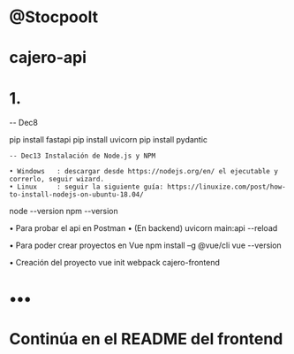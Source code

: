 # @Stocpoolt
# cajero-api

# 1.
-- Dec8

pip install fastapi
pip install uvicorn
pip install pydantic

	-- Dec13 Instalación de Node.js y NPM

	• Windows	: descargar desde https://nodejs.org/en/ el ejecutable y correrlo, seguir wizard.
	• Linux		: seguir la siguiente guía: https://linuxize.com/post/how-to-install-nodejs-on-ubuntu-18.04/

node --version
npm --version

• Para probar el api en Postman
• (En backend)
uvicorn main:api --reload

• Para poder crear proyectos en Vue
npm install –g @vue/cli
vue --version

• Creación del proyecto
vue init webpack cajero-frontend

# •••
# Continúa en el README del frontend